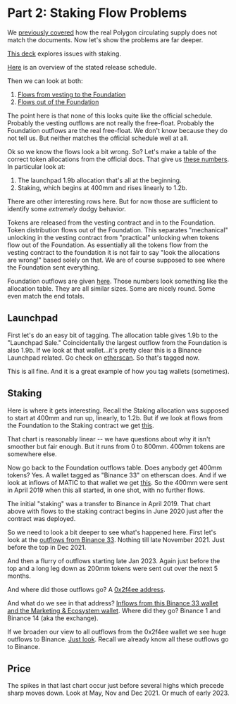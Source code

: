 # Part 2: Staking Flow Problems

We [previously covered](https://docs.chainargos.com/documentation/v/research/library/polygon/polygon\_1) how the real Polygon circulating supply does not match the documents. Now let's show the problems are far deeper.

[This deck](https://lookerstudio.google.com/reporting/b64dcdc6-721b-4ba3-bbd2-667926839c28) explores issues with staking.

[Here](https://lookerstudio.google.com/s/jG-0TCkidd0) is an overview of the stated release schedule.

Then we can look at both:

1. [Flows from vesting to the Foundation](https://lookerstudio.google.com/s/lOFlQvZzw\_4)
2. [Flows out of the Foundation](https://lookerstudio.google.com/s/hZrbifZBr6E)

The point here is that none of this looks quite like the official schedule. Probably the vesting outflows are not really the free-float. Probably the Foundation outflows are the real free-float. We don't know because they do not tell us. But neither matches the official schedule well at all.

Ok so we know the flows look a bit wrong. So? Let's make a table of the correct token allocations from the official docs. That give us [these numbers](https://lookerstudio.google.com/s/it7owP5FODo). In particular look at:

1. The launchpad 1.9b allocation that's all at the beginning.
2. Staking, which begins at 400mm and rises linearly to 1.2b.

There are other interesting rows here. But for now those are sufficient to identify some _extremely_ dodgy behavior.

Tokens are released from the vesting contract and in to the Foundation. Token distribution flows out of the Foundation. This separates "mechanical" unlocking in the vesting contract from "practical" unlocking when tokens flow out of the Foundation. As essentially all the tokens flow from the vesting contract to the foundation it is not fair to say "look the allocations are wrong!" based solely on that. We are of course supposed to see where the Foundation sent everything.

Foundation outflows are given [here](https://lookerstudio.google.com/s/t8gzIBcP4TQ). Those numbers look something like the allocation table. They are all similar sizes. Some are nicely round. Some even match the end totals.

## Launchpad

First let's do an easy bit of tagging. The allocation table gives 1.9b to the "Launchpad Sale." Coincidentally the largest outflow from the Foundation is also 1.9b. If we look at that wallet...it's pretty clear this is a Binance Launchpad related. Go check on [etherscan](https://etherscan.io/address/0x2a39f6e325055f6a8b90ee42ad007dcaac56368b#tokentxns). So that's tagged now.

This is all fine. And it is a great example of how you tag wallets (sometimes).

## Staking

Here is where it gets interesting. Recall the Staking allocation was supposed to start at 400mm and run up, linearly, to 1.2b. But if we look at flows from the Foundation to the Staking contract we get [this](https://lookerstudio.google.com/s/uumJrmX9-9I).

That chart is reasonably linear -- we have questions about why it isn't smoother but fair enough. But it runs from 0 to 800mm. 400mm tokens are somewhere else.

Now go back to the Foundation outflows table. Does anybody get 400mm tokens? Yes. A wallet tagged as "Binance 33" on etherscan does. And if we look at inflows of MATIC to that wallet we get [this](https://lookerstudio.google.com/s/m6d81IqoqWw). So the 400mm were sent in April 2019 when this all started, in one shot, with no further flows.

The initial "staking" was a transfer to Binance in April 2019. That chart above with flows to the staking contract begins in June 2020 just after the contract was deployed.

So we need to look a bit deeper to see what's happened here. First let's look at the [outflows from Binance 33](https://lookerstudio.google.com/s/s\_m6a49dWCY). Nothing till late November 2021. Just before the top in Dec 2021.

And then a flurry of outflows starting late Jan 2023. Again just before the top and a long leg down as 200mm tokens were sent out over the next 5 months.

And where did those outflows go? A [0x2f4ee address](https://lookerstudio.google.com/s/pGEUgVjTg44).

And what do we see in that address? [Inflows from this Binance 33 wallet and the Marketing & Ecosystem wallet](https://lookerstudio.google.com/s/kzXQ6Nn5qpw). Where did they go? Binance 1 and Binance 14 (aka the exchange).

If we broaden our view to all outflows from the 0x2f4ee wallet we see huge outflows to Binance. [Just look](0x2f4Ee65D536c5a2Dd72004778167B30aeCb8719C/). Recall we already know all these outflows go to Binance.

## Price

The spikes in that last chart occur just before several highs which precede sharp moves down. Look at May, Nov and Dec 2021. Or much of early 2023.
